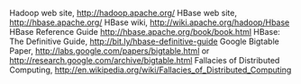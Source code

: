 Hadoop web site, http://hadoop.apache.org/
HBase web site, http://hbase.apache.org/
HBase wiki, http://wiki.apache.org/hadoop/Hbase HBase Reference Guide http://hbase.apache.org/book/book.html
HBase: The Definitive Guide, http://bit.ly/hbase-definitive-guide
Google Bigtable Paper, http://labs.google.com/papers/bigtable.html or http://research.google.com/archive/bigtable.html
Fallacies of Distributed Computing, http://en.wikipedia.org/wiki/Fallacies_of_Distributed_Computing
